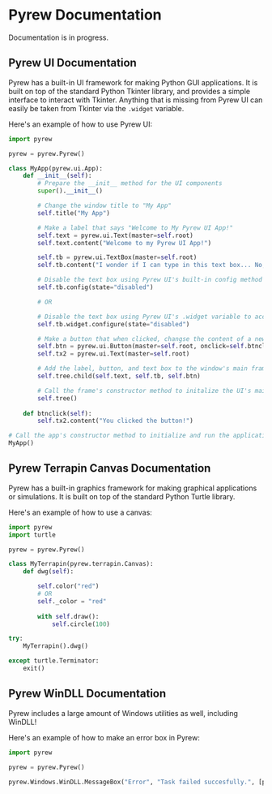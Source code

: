 # Pyrew Documentation

Documentation is in progress.

## Pyrew UI Documentation

Pyrew has a built-in UI framework for making Python GUI applications. It is built on top of the standard Python Tkinter library, and provides a simple interface to interact with Tkinter. Anything that is missing from Pyrew UI can easily be taken from Tkinter via the `.widget` variable.

Here's an example of how to use Pyrew UI:

```py
import pyrew

pyrew = pyrew.Pyrew()

class MyApp(pyrew.ui.App):
    def __init__(self):
        # Prepare the __init__ method for the UI components
        super().__init__()

        # Change the window title to "My App"
        self.title("My App")

        # Make a label that says "Welcome to My Pyrew UI App!"
        self.text = pyrew.ui.Text(master=self.root)
        self.text.content("Welcome to my Pyrew UI App!")

        self.tb = pyrew.ui.TextBox(master=self.root)
        self.tb.content("I wonder if I can type in this text box... No, no you cannot.")

        # Disable the text box using Pyrew UI's built-in config method
        self.tb.config(state="disabled")

        # OR

        # Disable the text box using Pyrew UI's .widget variable to access the underlying Tkinter widget
        self.tb.widget.configure(state="disabled")

        # Make a button that when clicked, changse the content of a new label
        self.btn = pyrew.ui.Button(master=self.root, onclick=self.btnclick)
        self.tx2 = pyrew.ui.Text(master=self.root)

        # Add the label, button, and text box to the window's main frame
        self.tree.child(self.text, self.tb, self.btn)

        # Call the frame's constructor method to initalize the UI's mainloop
        self.tree()
    
    def btnclick(self):
        self.tx2.content("You clicked the button!")

# Call the app's constructor method to initialize and run the application
MyApp()
```

## Pyrew Terrapin Canvas Documentation

Pyrew has a built-in graphics framework for making graphical applications or simulations. It is built on top of the standard Python Turtle library.

Here's an example of how to use a canvas:

```py
import pyrew
import turtle

pyrew = pyrew.Pyrew()

class MyTerrapin(pyrew.terrapin.Canvas):
    def dwg(self):

        self.color("red")
        # OR
        self._color = "red"
        
        with self.draw():
            self.circle(100)

try:
    MyTerrapin().dwg()

except turtle.Terminator:
    exit()
```

## Pyrew WinDLL Documentation

Pyrew includes a large amount of Windows utilities as well, including WinDLL!

Here's an example of how to make an error box in Pyrew:

```py
import pyrew

pyrew = pyrew.Pyrew()

pyrew.Windows.WinDLL.MessageBox("Error", "Task failed succesfully.", [pyrew.Windows.WinDLL.MessageBox.OK, pyrew.Windows.WinDLL.MessageBox.ERROR])
```
